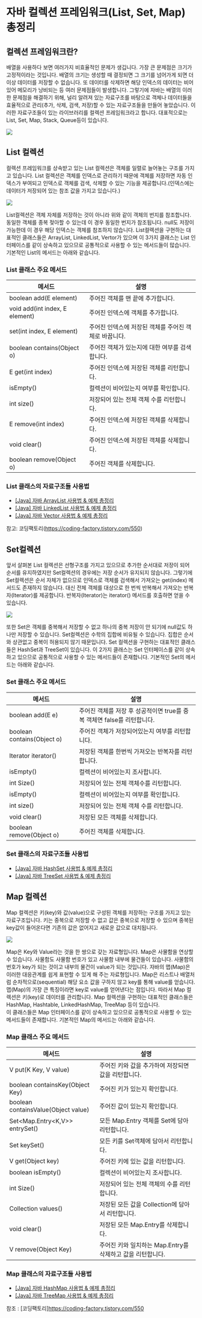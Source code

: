 # 자바 컬렉션 프레임워크(List, Set, Map) 총정리

## 컬렉션 프레임워크란?

배열을 사용하다 보면 여러가지 비효율적인 문제가 생깁니다. 가장 큰 문제점은 크기가 고정적이라는 것입니다. 
배열의 크기는 생성할 때 결정되면 그 크기를 넘어가게 되면 더이상 데이터를 저장할 수 없습니다. 
또 데이터를 삭제하면 해당 인덱스의 데이터는 비어있어 메모리가 낭비되는 등 여러 문제점들이 발생합니다.
그렇기에 자바는 배열의 이러한 문제점을 해결하기 위해, 널리 알려져 있는 자료구조를 바탕으로 객체나 데이터들을 효율적으로 관리(추가, 삭제, 검색, 저장)할 수 있는 자료구조들을 만들어 놓았습니다.
이러한 자료구조들이 있는 라이브러리를 컬렉션 프레임워크라고 합니다. 대표적으로는 List, Set, Map, Stack, Queue등이 있습니다.

![](img/CollectionFramework.jpg)

## List 컬렉션

컬렉션 프레임워크를 상속받고 있는 List 컬렉션은 객체를 일렬로 늘어놓는 구조를 가지고 있습니다. 
List 컬렉션은 객체를 인덱스로 관리하기 때문에 객체를 저장하면 자동 인덱스가 부여되고 인덱스로 객체를 검색, 삭제할 수 있는 기능을 제공합니다.(인덱스에는 데이터가 저장되어 있는 참조 값을 가지고 있습니다.)

![](img/CollectionFramework-Page-2.jpg)

List컬렉션은 객체 자체를 저장하는 것이 아니라 위와 같이 객체의 번지를 참조합니다.
동일한 객체를 종복 젖아할 수 있는데 이 경우 동일한 번지가 참조됩니다.
null도 저장이 가능한데 이 경우 해당 인덱스는 객체를 참조하지 않습니다.
List컬렉션을 구현하는 대표적인 클래스들은 ArrayList, LinkedList, Vertor가 있으며 이 3가지 클래스는 List 인터페이스를 같이 상속하고 있으므로 공통적으로 사용할 수 있는 메서드들이 많습니다.
기본적인 List의 메서드는 아래와 같습니다.

### List 클래스 주요 메서드

| 메서드                            | 설명                             |
|--------------------------------|--------------------------------|
| boolean add(E element)         | 주어진 객체를 맨 끝에 추가합니다.            |
| void add(int index, E element) | 주어진 인덱스에 객체를 추가합니다.            |
| set(int index, E element)      | 주어진 인덱스에 저장된 객체를 주어진 객체로 바꿉니다. |
| boolean contains(Object o)     | 주어진 객체가 있는지에 대한 여부를 검색합니다.     |
| E get(int index)               | 주어진 인덱스에 저장된 객체를 리턴합니다.        |
| isEmpty()                      | 컬렉션이 비어있는지 여부를 확인합니다.          |
| int size()                     | 저장되어 있는 전체 객체 수를 리턴합니다.        |
| E remove(int index)            | 주어진 인덱스에 저장된 객체를 삭제합니다.        |
| void clear()                   | 주어진 인덱스에 저장된 객체를 삭제합니다.        |
| boolean remove(Object o)       | 주어진 객체를 삭제합니다.                 |

### List 클래스의 자료구조들 사용법

- [[Java] 자바 ArrayList 사용법 & 예제 총정리](https://coding-factory.tistory.com/551)
- [[Java] 자바 LinkedList 사용법 & 예제 총정리](https://coding-factory.tistory.com/552)
- [[Java] 자바 Vector 사용법 & 예제 총정리](https://coding-factory.tistory.com/553)

참고: 코딩팩토리(https://coding-factory.tistory.com/550)

## Set컬렉션

앞서 살펴본 List 컬렉션은 선형구조를 가지고 있으므로 추가한 순서대로 저장이 되어 순서를 유지하였지만 Set컬렉션의 경우에는 저장 순서가 유지되지 않습니다. 
그렇기에 Set컬렉션은 순서 자체가 없으므로 인덱스로 객체를 검색해서 가져오는 get(index) 메서드도 존재하지 않습니다. 
대신 전체 객체를 대상으로 한 번씩 반복해서 가져오는 반복자(Iterator)를 제공합니다. 
반복자(Iterator)는 iterator() 메서드를 호출하면 얻을 수 있습니다.

![](img/CollectionFramework-Page-3.jpg)

또한 Set은 객체를 중복해서 저장할 수 없고 하나의 중복 저장이 안 되기에 null값도 하나만 저장할 수 있습니다. 
Set컬렉션은 수학의 집합에 비유될 수 있습니다. 집합은 순서와 상관없고 중복이 허용되지 않기 때문입니다. 
Set 컬렉션을 구현하는 대표적인 클래스들은 HashSet과 TreeSet이 있습니다. 
이 2가지 클래스는 Set 인터페이스를 같이 상속하고 있으므로 공통적으로 사용할 수 있는 메서드들이 존재합니다. 
기본적인 Set의 메서드는 아래와 같습니다.



### Set 클래스 주요 메서드

| 메서드                        | 설명                                            |
|----------------------------|-----------------------------------------------|
| boolean add(E e)           | 주어진 객체를 저장 후 성공적이면 true를 중복 객체면 false를 리턴합니다. |
| boolean contains(Object o) | 주어진 객체가 저장되어있는지 여부를 리턴합니다.                    |
| Iterator<E> iterator()     | 저장된 객체를 한번씩 가져오는 반복자를 리턴합니다.                  |
| isEmpty()                  | 컬렉션이 비어있는지 조사합니다.                             |
| int Size()                 | 저장되어 있는 전체 객체수를 리턴합니다.                        |
| isEmpty()                  | 컬렉션이 비어있는지 여부를 확인합니다.                         |
| int size()                 | 저장되어 있는 전체 객체 수를 리턴합니다.                       |
| void clear()               | 저장된 모든 객체를 삭제합니다.                             |
| boolean remove(Object o)   | 주어진 객체를 삭제합니다.                                |

### Set 클래스의 자료구조들 사용법

- [[Java] 자바 HashSet 사용법 & 예제 총정리](https://coding-factory.tistory.com/554)
- [[Java] 자바 TreeSet 사용법 & 예제 총정리](https://coding-factory.tistory.com/555)

## Map 컬렉션

Map 컬렉션은 키(key)와 값(value)으로 구성된 객체를 저장하는 구조를 가지고 있는 자료구조입니다. 
키는 중복으로 저장할 수 없고 값은 중복으로 저장할 수 있으며 중복된 key값이 들어온다면 기존의 값은 없어지고 새로운 값으로 대치됩니다.

![](img/CollectionFramework-Page-4.jpg)

Map은 Key와 Value라는 것을 한 쌍으로 갖는 자료형입니다. 
Map은 사물함을 연상할 수 있습니다. 사물함도 사물함 번호가 있고 사물함 내부에 물건들이 있습니다. 
사물함의 번호가 key가 되는 것이고 내부의 물건이 value가 되는 것입니다. 
자바의 맵(Map)은 이러한 대응관계를 쉽게 표현할 수 있게 해 주는 자료형입니다. 
Map은 리스트나 배열처럼 순차적으로(sequential) 해당 요소 값을 구하지 않고 key를 통해 value를 얻습니다.
맵(Map)의 가장 큰 특징이라면 key로 value를 얻어낸다는 점입니다. 따라서 Map 컬렉션은 키(key)로 데이터를 관리합니다.
Map 컬렉션을 구현하는 대표적인 클래스들은 HashMap, Hashtable, LinkedHashMap, TreeMap 등이 있습니다.  
이 클래스들은 Map 인터페이스를 같이 상속하고 있으므로 공통적으로 사용할 수 있는 메서드들이 존재합니다. 
기본적인 Map의 메서드는 아래와 같습니다.


### Map 클래스 주요 메서드

| 메서드                                 | 설명                                     |
|-------------------------------------|----------------------------------------|
| V put(K Key, V value)               | 주어진 키와 값을 추가하여 저장되면 값을 리턴합니다.          |
| boolean containsKey(Object Key)     | 주어진 키가 있는지 확인합니다.                      |
| boolean containsValue(Object value) | 주어진 값이 있는지 확인합니다.                      |
| Set<Map.Entry<K,V>> entrySet()      | 모든 Map.Entry 객체를 Set에 담아 리턴합니다.        |
| Set<K> keySet()                     | 모든 키를 Set객체에 담아서 리턴합니다.                |
| V get(Object key)                   | 주어진 키에 있는 값을 리턴합니다.                    |
| boolean isEmpty()                   | 컬렉션이 비어있는지 조사합니다.                      |
| int Size()                          | 저장되어 있는 전체 객체의 수를 리턴합니다.               |
| Collection<V> values()              | 저장된 모든 값을 Collection에 담아서 리턴합니다.       |
| void clear()                        | 저장된 모든 Map.Entry를 삭제합니다.               |
| V remove(Object Key)                | 주어진 키와 일치하는 Map.Entry를 삭제하고 값을 리턴합니다.  |

### Map 클래스의 자료구조들 사용법

- [[Java] 자바 HashMap 사용법 & 예제 총정리](https://coding-factory.tistory.com/556)
- [[Java] 자바 TreeMap 사용법 & 예제 총정리](https://coding-factory.tistory.com/557)


참조 : [코딩팩토리]https://coding-factory.tistory.com/550
